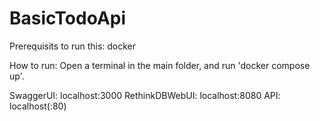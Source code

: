 # BasicTodoApi

Prerequisits to run this: docker

How to run: Open a terminal in the main folder, and run 'docker compose up'.

SwaggerUI: localhost:3000
RethinkDBWebUI: localhost:8080
API: localhost(:80)